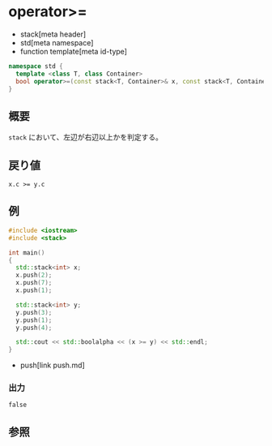 # operator>=
* stack[meta header]
* std[meta namespace]
* function template[meta id-type]

```cpp
namespace std {
  template <class T, class Container>
  bool operator>=(const stack<T, Container>& x, const stack<T, Container>& y);
}
```

## 概要
`stack` において、左辺が右辺以上かを判定する。


## 戻り値
`x.c >= y.c`


## 例
```cpp example
#include <iostream>
#include <stack>

int main()
{
  std::stack<int> x;
  x.push(2);
  x.push(7);
  x.push(1);

  std::stack<int> y;
  y.push(3);
  y.push(1);
  y.push(4);

  std::cout << std::boolalpha << (x >= y) << std::endl;
}
```
* push[link push.md]

### 出力
```
false
```

## 参照
